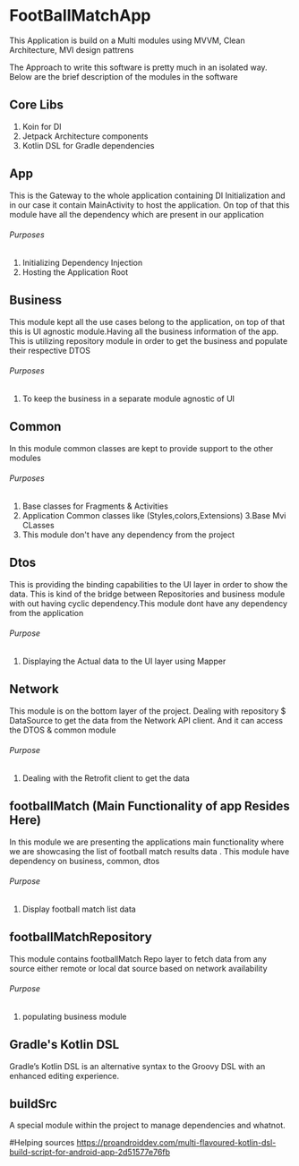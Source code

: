 # FootBallMatchApp
This Application is build on a Multi modules using MVVM, Clean Architecture, MVI design pattrens

The Approach to write this software is pretty much in an isolated way. Below are the brief description of the modules in the software

## Core Libs
1. Koin for DI
2. Jetpack Architecture components
3. Kotlin DSL for Gradle dependencies

## App 
This is the Gateway to the whole application containing DI Initialization and in our case it contain MainActivity to host the application.
On top of that this module have all the dependency which are present in our application
###### Purposes
1. Initializing Dependency Injection
2. Hosting the Application Root 



## Business
This module kept all the use cases belong to the application, on top of that this is UI agnostic module.Having all the business information of the app.
This is utilizing repository module in order to get the business and populate their respective DTOS
###### Purposes
1. To keep the business in a separate module agnostic of UI


## Common
In this module common classes are kept to provide support to the other modules 
###### Purposes
1. Base classes for Fragments & Activities
2. Application Common classes like (Styles,colors,Extensions)
3.Base Mvi CLasses
4. This module don't have any dependency from the project

## Dtos
This is providing the binding capabilities to the UI layer in order to show the data. This is kind of the bridge between Repositories and business module with out having cyclic dependency.This module dont have any dependency from the application
###### Purpose
1. Displaying the Actual data to the UI layer using Mapper


## Network
This module is on the bottom layer of the project. Dealing with repository $ DataSource to get the data from the Network API client. And it can access the DTOS & common module
###### Purpose
1. Dealing with the Retrofit client to get the data



## footballMatch (Main Functionality of app Resides Here)
In this module we are presenting the applications main functionality where we are showcasing the list of football match results data . This module have dependency on business, common, dtos
###### Purpose
1. Display football match  list data




## footballMatchRepository
This module contains footballMatch Repo layer to fetch data from any source either remote or local dat source based on network availability
###### Purpose
1. populating business module


## Gradle's Kotlin DSL
Gradle’s Kotlin DSL is an alternative syntax to the Groovy DSL with an enhanced editing experience.

## buildSrc 
A special module within the project to manage dependencies and whatnot.


#Helping sources 
https://proandroiddev.com/multi-flavoured-kotlin-dsl-build-script-for-android-app-2d51577e76fb